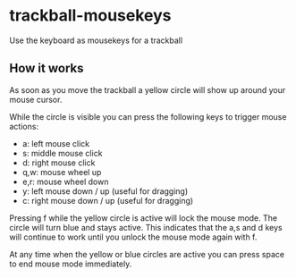 # trackball-mousekeys

Use the keyboard as mousekeys for a trackball

## How it works

As soon as you move the trackball a yellow circle will show up around your mouse cursor.

While the circle is visible you can press the following keys to trigger mouse actions:

- a: left mouse click
- s: middle mouse click
- d: right mouse click
- q,w: mouse wheel up
- e,r: mouse wheel down
- y: left mouse down / up (useful for dragging)
- c: right mouse down / up (useful for dragging)

Pressing f while the yellow circle is active will lock the mouse mode.
The circle will turn blue and stays active. This indicates that the a,s and d keys will continue to work until you unlock the mouse mode again with f.

At any time when the yellow or blue circles are active you can press space to end mouse mode immediately.
